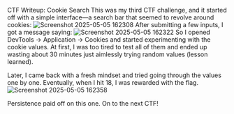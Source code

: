 CTF Writeup: Cookie Search
This was my third CTF challenge, and it started off with a simple interface—a search bar that seemed to revolve around cookies:
![Screenshot 2025-05-05 162308](https://github.com/user-attachments/assets/fbc29424-0500-42de-bf55-c0fac8267b27)
After submitting a few inputs, I got a message saying:
![Screenshot 2025-05-05 162322](https://github.com/user-attachments/assets/ffe208af-6b52-4aa9-a92d-732380bdbb06)
So I opened DevTools → Application → Cookies and started experimenting with the cookie values. At first, I was too tired to test all of them and ended up wasting about 30 minutes just aimlessly trying random values (lesson learned).

Later, I came back with a fresh mindset and tried going through the values one by one. Eventually, when I hit 18, I was rewarded with the flag.
![Screenshot 2025-05-05 162358](https://github.com/user-attachments/assets/f5df512e-b16e-40d6-b647-c7b39c30746c)

Persistence paid off on this one. On to the next CTF!
